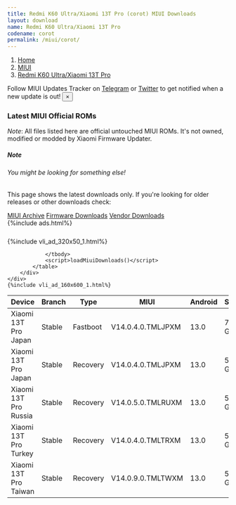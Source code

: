 ```yaml
---
title: Redmi K60 Ultra/Xiaomi 13T Pro (corot) MIUI Downloads
layout: download
name: Redmi K60 Ultra/Xiaomi 13T Pro
codename: corot
permalink: /miui/corot/
---
```

<nav aria-label="breadcrumb">
    <ol class="breadcrumb">
        <li class="breadcrumb-item"><a href="/">Home</a></li>
        <li class="breadcrumb-item"><a href="/miui/">MIUI</a></li>
        <li class="breadcrumb-item active" aria-current="page"><a href="/miui/corot/">Redmi K60 Ultra/Xiaomi 13T Pro</a></li>
    </ol>
</nav>
<div class="alert alert-primary alert-dismissible fade show" role="alert">
    Follow MIUI Updates Tracker on <a href="https://t.me/MIUIUpdatesTracker" class="alert-link">Telegram</a>
     or <a href="https://twitter.com/MiFwUpdater" class="alert-link">Twitter</a> to get notified when a new update is out!
    <button type="button" class="close" data-dismiss="alert" aria-label="Close">
        <span aria-hidden="true">&times;</span>
    </button>
</div>

### Latest MIUI Official ROMs
*Note*: All files listed here are official untouched MIUI ROMs. It's not owned, modified or modded by Xiaomi Firmware Updater.
<div class="card">
  <div class="card-body">
    <h5 class="card-title">Note</h5>
    <h6 class="card-subtitle mb-2 text-muted">You might be looking for something else!</h6>
    <p class="card-text">This page shows the latest downloads only.
     If you're looking for older releases or other downloads check:</p>
    <a href="/archive/miui/corot/" class="card-link">MIUI Archive</a>
    <a href="/firmware/corot/" class="card-link">Firmware Downloads</a>
    <a href="/vendor/corot/" class="card-link">Vendor Downloads</a>
  </div>
</div>
{%include ads.html%}
<div class="row justify-content-center">
    <div class="col-10">
        <div class="table-responsive-md" style="margin-top: 25px;">
            {%include vli_ad_320x50_1.html%}
            <table id="miui" class="display dt-responsive nowrap compact table table-striped table-hover table-sm">
                <thead class="thead-dark">
                    <tr>
                        <th data-ref="device">Device</th>
                        <th data-ref="branch">Branch</th>
                        <th data-ref="type">Type</th>
                        <th data-ref="miui">MIUI</th>
                        <th data-ref="android">Android</th>
                        <th data-ref="size">Size</th>
                        <th data-ref="size">Date</th>
                        <th data-ref="link">Link</th>
                    </tr>
                </thead>
                <tbody>
                <tr><td>Xiaomi 13T Pro Japan</td><td>Stable</td><td>Fastboot</td><td>V14.0.4.0.TMLJPXM</td><td>13.0</td><td>7.1 GB</td><td>2024-01-26</td><td><a href="/miui/corot/stable/V14.0.4.0.TMLJPXM/">Download</a></td></tr>
<tr><td>Xiaomi 13T Pro Japan</td><td>Stable</td><td>Recovery</td><td>V14.0.4.0.TMLJPXM</td><td>13.0</td><td>5.7 GB</td><td>2024-01-29</td><td><a href="/miui/corot/stable/V14.0.4.0.TMLJPXM/">Download</a></td></tr>
<tr><td>Xiaomi 13T Pro Russia</td><td>Stable</td><td>Recovery</td><td>V14.0.5.0.TMLRUXM</td><td>13.0</td><td>5.5 GB</td><td>2023-12-15</td><td><a href="/miui/corot/stable/V14.0.5.0.TMLRUXM/">Download</a></td></tr>
<tr><td>Xiaomi 13T Pro Turkey</td><td>Stable</td><td>Recovery</td><td>V14.0.4.0.TMLTRXM</td><td>13.0</td><td>5.6 GB</td><td>2023-12-15</td><td><a href="/miui/corot/stable/V14.0.4.0.TMLTRXM/">Download</a></td></tr>
<tr><td>Xiaomi 13T Pro Taiwan</td><td>Stable</td><td>Recovery</td><td>V14.0.9.0.TMLTWXM</td><td>13.0</td><td>5.5 GB</td><td>2023-12-06</td><td><a href="/miui/corot/stable/V14.0.9.0.TMLTWXM/">Download</a></td></tr>

                </tbody>
                <script>loadMiuiDownloads()</script>
            </table>
        </div>
    </div>
    {%include vli_ad_160x600_1.html%}
</div>
